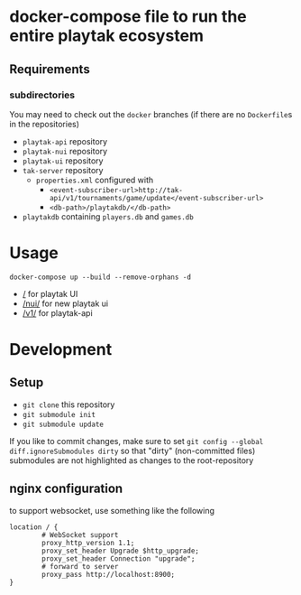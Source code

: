 # docker-compose file to run the entire playtak ecosystem
## Requirements
### subdirectories

You may need to check out the `docker` branches (if there are no `Dockerfile`s in the repositories)

- `playtak-api` repository
- `playtak-nui` repository
- `playtak-ui` repository
- `tak-server` repository
  - `properties.xml` configured with
    - `<event-subscriber-url>http://tak-api/v1/tournaments/game/update</event-subscriber-url>`
    - `<db-path>/playtakdb/</db-path>`
- `playtakdb` containing `players.db` and `games.db`

# Usage
`docker-compose up --build --remove-orphans -d`

- [/](http://localhost/) for playtak UI
- [/nui/](http://localhost/nui/) for new playtak ui
- [/v1/](http://localhost/v1/) for playtak-api

# Development
## Setup
- `git clone` this repository
- `git submodule init`
- `git submodule update`

If you like to commit changes, make sure to set `git config --global diff.ignoreSubmodules dirty` so that "dirty" (non-committed files) submodules are not 
highlighted as changes to the root-repository

## nginx configuration
to support websocket, use something like the following
```nginx
location / {
        # WebSocket support
        proxy_http_version 1.1;
        proxy_set_header Upgrade $http_upgrade;
        proxy_set_header Connection "upgrade";
        # forward to server
        proxy_pass http://localhost:8900;
}
```